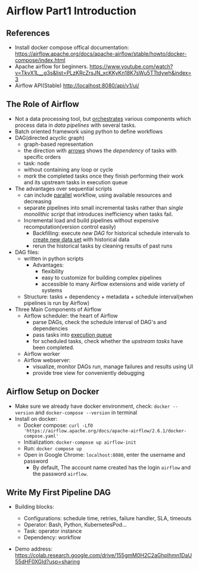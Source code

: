 # Airflow Part1 Introduction

## References

- Install docker compose offical documentation: <https://airflow.apache.org/docs/apache-airflow/stable/howto/docker-compose/index.html>
- Apache airflow for beginners. <https://www.youtube.com/watch?v=TkvX1L__g3s&list=PLzKRcZrsJN_xcKKyKn18K7sWu5TTtdywh&index=3>
- Airflow API(Stable) <http://localhost:8080/api/v1/ui/>

## The Role of Airflow 

- Not a data processing tool, but <u>orchestrates</u> various components which process data in *data pipelines* with several tasks.
- Batch oriented framework using python to define workflows
- DAG(directed acyclic graph)
  - graph-based representation
  - the direction with <u>arrows</u> shows the *dependency* of tasks with specific orders
  - task: node
  - without containing any loop or cycle
  - *mark* the completed tasks once they finish performing their work and its upstream tasks in execution queue
- The advantages over sequential scripts
  - can include <u>parallel</u> workflow, using available resources and decreasing 
  - separate pipelines into small incremental tasks rather than *single monolithic script* that introduces inefficiency when tasks fail.
  - Incremental load and build pipelines without expensive recomputation(version control easily)
    - Backfilling: execute *new DAG* for historical schedule intervals to <u>create new data set</u> with historical data
    - rerun the historical tasks by cleaning results of past runs
- DAG files:
  - written in python scripts
    - Advantages:
      - flexibility
      - easy to customize for building complex pipelines
      - accessible to many Airflow extensions and wide variety of systems
  - Structure: tasks + dependency + metadata + schedule interval(when pipelines is run by Airflow)
- Three Main Components of Airflow
  - Airflow scheduler: the heart of Airflow
    - parse DAGs, check the schedule interval of DAG's and dependencies
    - pass tasks into <u>execution queue</u>
    - for scheduled tasks, check whether the *upstream tasks* have been completed.
  - Airflow worker
  - Airflow webserver: 
    - visualize, monitor DAGs run, manage failures and results using UI 
    - provide tree view for conveniently debugging
  
## Airflow Setup on Docker

- Make sure we already have docker environment, check: `docker --version` and `docker-compose --version` in terminal
- Install on docker: 
  - Docker compose: `curl -LfO 'https://airflow.apache.org/docs/apache-airflow/2.6.1/docker-compose.yaml'`
  - Initialization: `docker-compose up airflow-init`
  - Run: `docker compose up`
  - Open in Google Chrome: `localhost:8080`, enter the username and password
    - By default, The account name created has the login `airflow` and the password `airflow`.

## Write My First Pipeline DAG

- Building blocks:
  - Configurations: schedule time, retries, failure handler, SLA, timeouts
  - Operator: Bash, Python, KubernetesPod...
  - Task: operator instance
  - Dependency: workflow

- Demo address: <https://colab.research.google.com/drive/155gmM0H2C2aGhplhmn1DaU55dHF0XGId?usp=sharing>